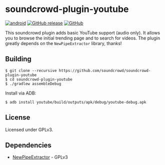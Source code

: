 # soundcrowd-plugin-youtube

[![android](https://github.com/soundcrowd/soundcrowd-plugin-youtube/actions/workflows/android.yml/badge.svg)](https://github.com/soundcrowd/soundcrowd-plugin-youtube/actions/workflows/android.yml)
[![GitHub release](https://img.shields.io/github/release/soundcrowd/soundcrowd-plugin-youtube.svg)](https://github.com/soundcrowd/soundcrowd-plugin-youtube/releases)
[![GitHub](https://img.shields.io/github/license/soundcrowd/soundcrowd-plugin-youtube.svg)](LICENSE)

This soundcrowd plugin adds basic YouTube support (audio only). It allows you to browse the initial trending page and to search for videos. The plugin greatly depends on the `NewPipeExtractor` library, thanks!

## Building

    $ git clone --recursive https://github.com/soundcrowd/soundcrowd-plugin-youtube
    $ cd soundcrowd-plugin-youtube
    $ ./gradlew assembleDebug

Install via ADB:

    $ adb install youtube/build/outputs/apk/debug/youtube-debug.apk

## License

Licensed under GPLv3.

## Dependencies

- [NewPipeExtractor](https://github.com/TeamNewPipe/NewPipeExtractor) - GPLv3